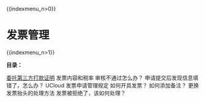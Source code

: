 {{indexmenu_n>0}}

# 发票管理

{{indexmenu_n>1}}

**目录：**

[委托第三方打款证明](certificate.md)
发票内容和税率
审核不通过怎么办？
申请提交后发现信息填错了，怎么办？
UCloud 发票申请管理规定
如何开具发票？
如何添加备注？
更换发票抬头的处理方法
发票被拒绝了，该如何处理？
